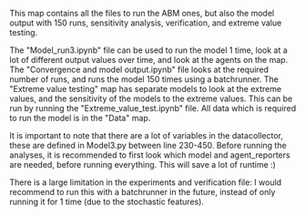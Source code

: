 This map contains all the files to run the ABM ones, but also the model output with 150 runs, sensitivity analysis, verification, and extreme value testing.  

The "Model_run3.ipynb" file can be used to run the model 1 time, look at a lot of different output values over time, and look at the agents on the map.
The "Convergence and model output.ipynb" file looks at the required number of runs, and runs the model 150 times using a batchrunner. 
The "Extreme value testing" map has separate models to look at the extreme values, and the sensitivity of the models to the extreme values. This can be run by running the "Extreme_value_test.ipynb" file. 
All data which is required to run the model is in the "Data" map. 

It is important to note that there are a lot of variables in the datacollector, these are defined in Model3.py between line 230-450. Before running the analyses, it is recommended to first look which model and agent_reporters are needed, before running everything. This will save a lot of runtime :)

There is a large limitation in the experiments and verification file: I would recommend to run this with a batchrunner in the future, instead of only running it for 1 time (due to the stochastic features). 


